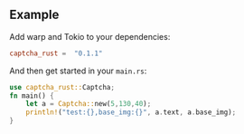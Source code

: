 ## Example

Add warp and Tokio to your dependencies:

```toml
captcha_rust =  "0.1.1"
```

And then get started in your `main.rs`:

```rust
use captcha_rust::Captcha;
fn main() {
    let a = Captcha::new(5,130,40);
    println!("test:{},base_img:{}", a.text, a.base_img);
}
```